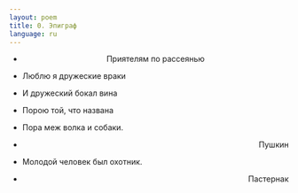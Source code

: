 ```yaml
---
layout: poem
title: 0. Эпиграф
language: ru
---
```


- <p style="text-align:center";em>Приятелям по рассеянью</p;/em>

- Люблю я дружеские враки
- И дружеский бокал вина
- Порою той, что названа
- Пора меж волка и собаки.
- <p style="text-align:right";em>Пушкин</p;/em>
                      
- Молодой человек был охотник.
- <p style="text-align:right";em>Пастернак</p;em>
